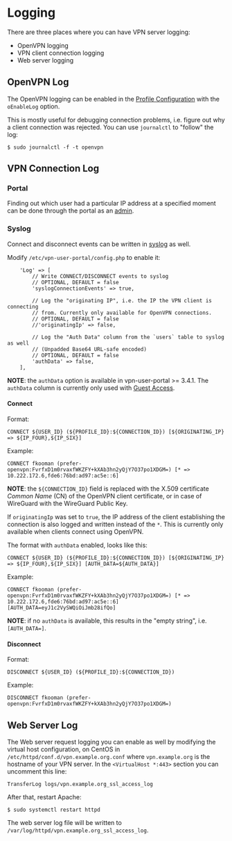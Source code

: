 # Logging

There are three places where you can have VPN server logging:

* OpenVPN logging
* VPN client connection logging
* Web server logging

## OpenVPN Log

The OpenVPN logging can be enabled in the 
[Profile Configuration](PROFILE_CONFIG.md#openvpn-enable-log) with the 
`oEnableLog` option. 

This is mostly useful for debugging connection problems, i.e. figure out why a 
client connection was rejected. You can use `journalctl` to "follow" the log:

```
$ sudo journalctl -f -t openvpn
```

## VPN Connection Log

### Portal

Finding out which user had a particular IP address at a specified moment can
be done through the portal as an [admin](PORTAL_ADMIN.md). 

### Syslog

Connect and disconnect events can be written in 
[syslog](https://en.wikipedia.org/wiki/Syslog) as well.

Modify `/etc/vpn-user-portal/config.php` to enable it:

```
    'Log' => [
        // Write CONNECT/DISCONNECT events to syslog
        // OPTIONAL, DEFAULT = false
        'syslogConnectionEvents' => true,

        // Log the "originating IP", i.e. the IP the VPN client is connecting
        // from. Currently only available for OpenVPN connections.
        // OPTIONAL, DEFAULT = false
        //'originatingIp' => false,
        
        // Log the "Auth Data" column from the `users` table to syslog as well
        // (Unpadded Base64 URL-safe encoded)
        // OPTIONAL, DEFAULT = false
        'authData' => false,
    ],
```

**NOTE**: the `authData` option is available in vpn-user-portal >= 3.4.1. The
`authData` column is currently only used with 
[Guest Access](GUEST_ACCESS.md#local-users).

#### Connect

Format:

```
CONNECT ${USER_ID} (${PROFILE_ID}:${CONNECTION_ID}) [${ORIGINATING_IP} => ${IP_FOUR},${IP_SIX}]
```

Example:

```
CONNECT fkooman (prefer-openvpn:FvrfxD1m0rvaxfWKZFY+kXAb3hn2yQjY7O37po1XDGM=) [* => 10.222.172.6,fde6:76bd:ad97:ac5e::6]
```

**NOTE**: the `${CONNECTION_ID}` field is replaced with the X.509 certificate 
_Common Name_ (CN) of the OpenVPN client certificate, or in case of WireGuard 
with the WireGuard Public Key.

If `originatingIp` was set to `true`, the IP address of the client establishing 
the connection is also logged and written instead of the `*`. This is currently
only available when clients connect using OpenVPN.

The format with `authData` enabled, looks like this:

```
CONNECT ${USER_ID} (${PROFILE_ID}:${CONNECTION_ID}) [${ORIGINATING_IP} => ${IP_FOUR},${IP_SIX}] [AUTH_DATA=${AUTH_DATA}]
```

Example:

```
CONNECT fkooman (prefer-openvpn:FvrfxD1m0rvaxfWKZFY+kXAb3hn2yQjY7O37po1XDGM=) [* => 10.222.172.6,fde6:76bd:ad97:ac5e::6] [AUTH_DATA=eyJ1c2VySWQiOiJmb28ifQo]
```

**NOTE**: if no `authData` is available, this results in the "empty string", 
i.e. `[AUTH_DATA=]`.

#### Disconnect

Format:

```
DISCONNECT ${USER_ID} (${PROFILE_ID}:${CONNECTION_ID})
```

Example:

```
DISCONNECT fkooman (prefer-openvpn:FvrfxD1m0rvaxfWKZFY+kXAb3hn2yQjY7O37po1XDGM=)
```

## Web Server Log

The Web server request logging you can enable as well by modifying the virtual 
host configuration, on CentOS in `/etc/httpd/conf.d/vpn.example.org.conf` where 
`vpn.example.org` is the hostname of your VPN server. In the 
`<VirtualHost *:443>` section you can uncomment this line:

    TransferLog logs/vpn.example.org_ssl_access_log

After that, restart Apache:

    $ sudo systemctl restart httpd

The web server log file will be written to 
`/var/log/httpd/vpn.example.org_ssl_access_log`.
